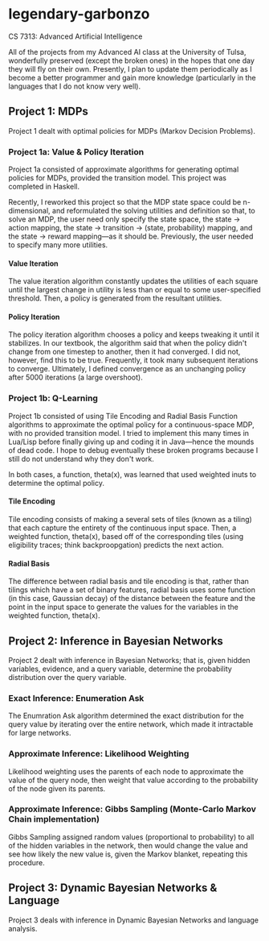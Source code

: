 # legendary-garbonzo
CS 7313: Advanced Artificial Intelligence

All of the projects from my Advanced AI class at the University of Tulsa,
wonderfully preserved (except the broken ones) in the hopes that one day they
will fly on their own. Presently, I plan to update them periodically as I
become a better programmer and gain more knowledge (particularly in the
languages that I do not know very well).

## Project 1: MDPs
Project 1 dealt with optimal policies for MDPs (Markov Decision Problems).

### Project 1a: Value & Policy Iteration
Project 1a consisted of approximate algorithms for generating optimal
policies for MDPs, provided the transition model. This project was
completed in Haskell.

Recently, I reworked this project so that the MDP state space could be
n-dimensional, and reformulated the solving utilities and definition so
that, to solve an MDP, the user need only specify the state space, the
state → action mapping, the state → transition → (state, probability)
mapping, and the state → reward mapping—as it should be. Previously,
the user needed to specify many more utilities.

#### Value Iteration
The value iteration algorithm constantly updates the utilities of each
square until the largest change in utility is less than or equal to some
user-specified threshold. Then, a policy is generated from the resultant
utilities.

#### Policy Iteration
The policy iteration algorithm chooses a policy and keeps tweaking it until
it stabilizes. In our textbook, the algorithm said that when the policy didn't
change from one timestep to another, then it had converged. I did not, however,
find this to be true. Frequently, it took many subsequent iterations to
converge. Ultimately, I defined convergence as an unchanging policy after
5000 iterations (a large overshoot).


### Project 1b: Q-Learning
Project 1b consisted of using Tile Encoding and Radial Basis Function
algorithms to approximate the optimal policy for a continuous-space MDP,
with no provided transition model. I tried to implement this many times
in Lua/Lisp before finally giving up and coding it in Java—hence the
mounds of dead code. I hope to debug eventually these broken programs
because I still do not understand why they don't work.

In both cases, a function, theta(x), was learned that used weighted
inuts to determine the optimal policy.

#### Tile Encoding
Tile encoding consists of making a several sets of tiles (known as a tiling)
that each capture the entirety of the continuous input space. Then,
a weighted function, theta(x), based off of the corresponding tiles
(using eligibility traces; think backproopgation) predicts the next action.

#### Radial Basis
The difference between radial basis and tile encoding is that, rather
than tilings which have a set of binary features, radial basis uses some
function (in this case, Gaussian decay) of the distance between the feature
and the point in the input space to generate the values for the
variables in the weighted function, theta(x).


## Project 2: Inference in Bayesian Networks
Project 2 dealt with inference in Bayesian Networks; that is,
given hidden variables, evidence, and a query variable, determine the
probability distribution over the query variable.

### Exact Inference: Enumeration Ask
The Enumration Ask algorithm determined the exact distribution for the
query value by iterating over the entire network, which made it intractable
for large networks.

### Approximate Inference: Likelihood Weighting
Likelihood weighting uses the parents of each node to approximate the
value of the query node, then weight that value according to the
probability of the node given its parents.

### Approximate Inference: Gibbs Sampling (Monte-Carlo Markov Chain implementation)
Gibbs Sampling assigned random values (proportional to probability) to all
of the hidden variables in the network, then would change the value and
see how likely the new value is, given the Markov blanket, repeating this
procedure.

## Project 3: Dynamic Bayesian Networks & Language
Project 3 deals with inference in Dynamic Bayesian Networks and language
analysis.
